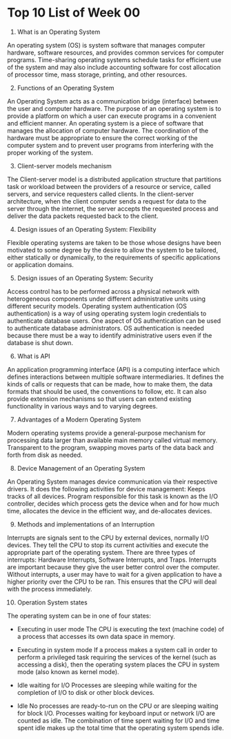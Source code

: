 # Top 10 List of Week 00

1.	What is an Operating System

An operating system (OS) is system software that manages computer hardware, software resources, and provides common services for computer programs. Time-sharing operating systems schedule tasks for efficient use of the system and may also include accounting software for cost allocation of processor time, mass storage, printing, and other resources.

2.	Functions of an Operating System

An Operating System acts as a communication bridge (interface) between the user and computer hardware. The purpose of an operating system is to provide a platform on which a user can execute programs in a convenient and efficient manner. An operating system is a piece of software that manages the allocation of computer hardware. The coordination of the hardware must be appropriate to ensure the correct working of the computer system and to prevent user programs from interfering with the proper working of the system.

3.	Client-server models mechanism

The Client-server model is a distributed application structure that partitions task or workload between the providers of a resource or service, called servers, and service requesters called clients. In the client-server architecture, when the client computer sends a request for data to the server through the internet, the server accepts the requested process and deliver the data packets requested back to the client. 

4.	Design issues of an Operating System: Flexibility

Flexible operating systems are taken to be those whose designs have been motivated to some degree by the desire to allow the system to be tailored, either statically or dynamically, to the requirements of specific applications or application domains.

5.	Design issues of an Operating System: Security

Access control has to be performed across a physical network with heterogeneous components under different administrative units using different security models. Operating system authentication (OS authentication) is a way of using operating system login credentials to authenticate database users. One aspect of OS authentication can be used to authenticate database administrators. OS authentication is needed because there must be a way to identify administrative users even if the database is shut down.

6.	What is API

An application programming interface (API) is a computing interface which defines interactions between multiple software intermediaries. It defines the kinds of calls or requests that can be made, how to make them, the data formats that should be used, the conventions to follow, etc. It can also provide extension mechanisms so that users can extend existing functionality in various ways and to varying degrees. 

7.	Advantages of a Modern Operating System

Modern operating systems provide a general-purpose mechanism for processing data larger than available main memory called virtual memory. Transparent to the program, swapping moves parts of the data back and forth from disk as needed. 

8.	Device Management of an Operating System

An Operating System manages device communication via their respective drivers. It does the following activities for device management: Keeps tracks of all devices. Program responsible for this task is known as the I/O controller, decides which process gets the device when and for how much time, allocates the device in the efficient way, and de-allocates devices.

9.	Methods and implementations of an Interruption

Interrupts are signals sent to the CPU by external devices, normally I/O devices. They tell the CPU to stop its current activities and execute the appropriate part of the operating system. There are three types of interrupts: Hardware Interrupts, Software Interrupts, and Traps. Interrupts are important because they give the user better control over the computer. Without interrupts, a user may have to wait for a given application to have a higher priority over the CPU to be ran. This ensures that the CPU will deal with the process immediately.

10.	Operation System states

The operating system can be in one of four states: 

-	Executing in user mode
The CPU is executing the text (machine code) of a process that accesses its own data space in memory.

-	Executing in system mode
If a process makes a system call in order to perform a privileged task requiring the services of the kernel (such as accessing a disk), then the operating system places the CPU in system mode (also known as kernel mode).

-	Idle waiting for I/O
Processes are sleeping while waiting for the completion of I/O to disk or other block devices.

-	Idle
No processes are ready-to-run on the CPU or are sleeping waiting for block I/O. Processes waiting for keyboard input or network I/O are counted as idle.
The combination of time spent waiting for I/O and time spent idle makes up the total time that the operating system spends idle.
